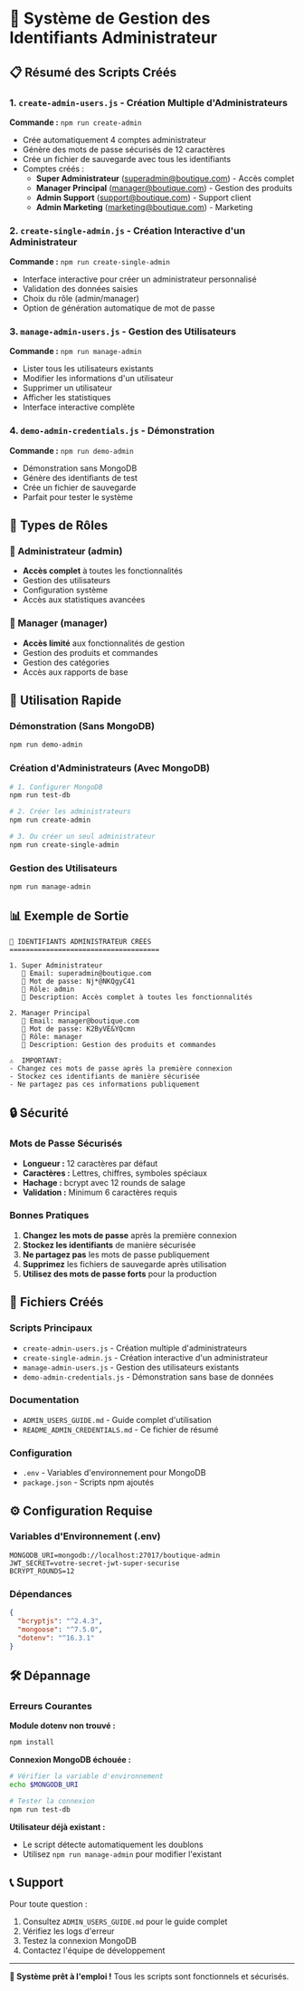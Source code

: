 # 🔐 Système de Gestion des Identifiants Administrateur

## 📋 Résumé des Scripts Créés

### 1. `create-admin-users.js` - Création Multiple d'Administrateurs
**Commande :** `npm run create-admin`
- Crée automatiquement 4 comptes administrateur
- Génère des mots de passe sécurisés de 12 caractères
- Crée un fichier de sauvegarde avec tous les identifiants
- Comptes créés :
  - **Super Administrateur** (superadmin@boutique.com) - Accès complet
  - **Manager Principal** (manager@boutique.com) - Gestion des produits
  - **Admin Support** (support@boutique.com) - Support client
  - **Admin Marketing** (marketing@boutique.com) - Marketing

### 2. `create-single-admin.js` - Création Interactive d'un Administrateur
**Commande :** `npm run create-single-admin`
- Interface interactive pour créer un administrateur personnalisé
- Validation des données saisies
- Choix du rôle (admin/manager)
- Option de génération automatique de mot de passe

### 3. `manage-admin-users.js` - Gestion des Utilisateurs
**Commande :** `npm run manage-admin`
- Lister tous les utilisateurs existants
- Modifier les informations d'un utilisateur
- Supprimer un utilisateur
- Afficher les statistiques
- Interface interactive complète

### 4. `demo-admin-credentials.js` - Démonstration
**Commande :** `npm run demo-admin`
- Démonstration sans MongoDB
- Génère des identifiants de test
- Crée un fichier de sauvegarde
- Parfait pour tester le système

## 🔑 Types de Rôles

### 👑 Administrateur (admin)
- **Accès complet** à toutes les fonctionnalités
- Gestion des utilisateurs
- Configuration système
- Accès aux statistiques avancées

### 👤 Manager (manager)
- **Accès limité** aux fonctionnalités de gestion
- Gestion des produits et commandes
- Gestion des catégories
- Accès aux rapports de base

## 🚀 Utilisation Rapide

### Démonstration (Sans MongoDB)
```bash
npm run demo-admin
```

### Création d'Administrateurs (Avec MongoDB)
```bash
# 1. Configurer MongoDB
npm run test-db

# 2. Créer les administrateurs
npm run create-admin

# 3. Ou créer un seul administrateur
npm run create-single-admin
```

### Gestion des Utilisateurs
```bash
npm run manage-admin
```

## 📊 Exemple de Sortie

```
🔐 IDENTIFIANTS ADMINISTRATEUR CRÉÉS
=====================================

1. Super Administrateur
   📧 Email: superadmin@boutique.com
   🔑 Mot de passe: Nj*@NKQgyC41
   👤 Rôle: admin
   📝 Description: Accès complet à toutes les fonctionnalités

2. Manager Principal
   📧 Email: manager@boutique.com
   🔑 Mot de passe: K2ByVE&YQcmn
   👤 Rôle: manager
   📝 Description: Gestion des produits et commandes

⚠️  IMPORTANT:
- Changez ces mots de passe après la première connexion
- Stockez ces identifiants de manière sécurisée
- Ne partagez pas ces informations publiquement
```

## 🔒 Sécurité

### Mots de Passe Sécurisés
- **Longueur :** 12 caractères par défaut
- **Caractères :** Lettres, chiffres, symboles spéciaux
- **Hachage :** bcrypt avec 12 rounds de salage
- **Validation :** Minimum 6 caractères requis

### Bonnes Pratiques
1. **Changez les mots de passe** après la première connexion
2. **Stockez les identifiants** de manière sécurisée
3. **Ne partagez pas** les mots de passe publiquement
4. **Supprimez** les fichiers de sauvegarde après utilisation
5. **Utilisez des mots de passe forts** pour la production

## 📁 Fichiers Créés

### Scripts Principaux
- `create-admin-users.js` - Création multiple d'administrateurs
- `create-single-admin.js` - Création interactive d'un administrateur
- `manage-admin-users.js` - Gestion des utilisateurs existants
- `demo-admin-credentials.js` - Démonstration sans base de données

### Documentation
- `ADMIN_USERS_GUIDE.md` - Guide complet d'utilisation
- `README_ADMIN_CREDENTIALS.md` - Ce fichier de résumé

### Configuration
- `.env` - Variables d'environnement pour MongoDB
- `package.json` - Scripts npm ajoutés

## ⚙️ Configuration Requise

### Variables d'Environnement (.env)
```env
MONGODB_URI=mongodb://localhost:27017/boutique-admin
JWT_SECRET=votre-secret-jwt-super-securise
BCRYPT_ROUNDS=12
```

### Dépendances
```json
{
  "bcryptjs": "^2.4.3",
  "mongoose": "^7.5.0",
  "dotenv": "^16.3.1"
}
```

## 🛠️ Dépannage

### Erreurs Courantes

**Module dotenv non trouvé :**
```bash
npm install
```

**Connexion MongoDB échouée :**
```bash
# Vérifier la variable d'environnement
echo $MONGODB_URI

# Tester la connexion
npm run test-db
```

**Utilisateur déjà existant :**
- Le script détecte automatiquement les doublons
- Utilisez `npm run manage-admin` pour modifier l'existant

## 📞 Support

Pour toute question :
1. Consultez `ADMIN_USERS_GUIDE.md` pour le guide complet
2. Vérifiez les logs d'erreur
3. Testez la connexion MongoDB
4. Contactez l'équipe de développement

---

**🎉 Système prêt à l'emploi !** Tous les scripts sont fonctionnels et sécurisés.
